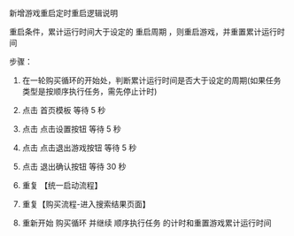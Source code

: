 新增游戏重启定时重启逻辑说明

重启条件，累计运行时间大于设定的 重启周期 ，则重启游戏，并重置累计运行时间

步骤：

1. 在一轮购买循环的开始处，判断累计运行时间是否大于设定的周期(如果任务类型是按顺序执行任务，需先停止计时)
2. 点击 首页模板
等待 5 秒
3. 点击 点击设置按钮
等待 5 秒
4. 点击 点击退出游戏按钮
等待 5 秒
5. 点击 退出确认按钮
等待 30 秒

6. 重复 【统一启动流程】
7. 重复【购买流程-进入搜索结果页面】
8. 重新开始 购买循环 并继续 顺序执行任务 的计时和重置游戏累计运行时间






